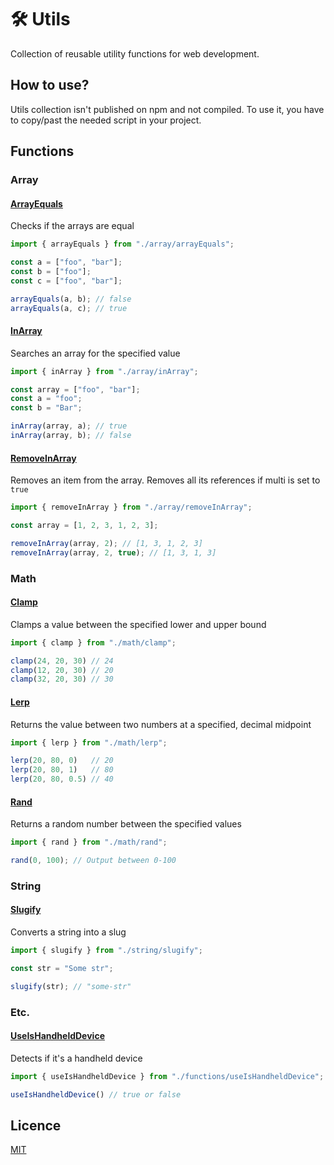 # 🛠 Utils
Collection of reusable utility functions for web development.

## How to use?

Utils collection isn't published on npm and not compiled.
To use it, you have to copy/past the needed script in your project.

## Functions

### Array

#### [ArrayEquals](https://github.com/theoplawinski/utils/blob/main/array/arrayEquals.ts)

Checks if the arrays are equal

```typescript
import { arrayEquals } from "./array/arrayEquals";

const a = ["foo", "bar"];
const b = ["foo"];
const c = ["foo", "bar"];

arrayEquals(a, b); // false
arrayEquals(a, c); // true
```

#### [InArray](https://github.com/theoplawinski/utils/blob/main/array/inArray.ts)

Searches an array for the specified value

```typescript
import { inArray } from "./array/inArray";

const array = ["foo", "bar"];
const a = "foo";
const b = "Bar";

inArray(array, a); // true
inArray(array, b); // false
```

#### [RemoveInArray](https://github.com/theoplawinski/utils/blob/main/array/removeInArray.ts)

Removes an item from the array. Removes all its references if multi is set to `true`

```typescript
import { removeInArray } from "./array/removeInArray";

const array = [1, 2, 3, 1, 2, 3];

removeInArray(array, 2); // [1, 3, 1, 2, 3]
removeInArray(array, 2, true); // [1, 3, 1, 3]
```

### Math

#### [Clamp](https://github.com/theoplawinski/utils/blob/main/math/clamp.ts)

Clamps a value between the specified lower and upper bound

```typescript
import { clamp } from "./math/clamp";

clamp(24, 20, 30) // 24
clamp(12, 20, 30) // 20
clamp(32, 20, 30) // 30
```

#### [Lerp](https://github.com/theoplawinski/utils/blob/main/math/lerp.ts)

Returns the value between two numbers at a specified, decimal midpoint

```typescript
import { lerp } from "./math/lerp";

lerp(20, 80, 0)   // 20
lerp(20, 80, 1)   // 80
lerp(20, 80, 0.5) // 40
```

#### [Rand](https://github.com/theoplawinski/utils/blob/main/math/rand.ts)

Returns a random number between the specified values

```typescript
import { rand } from "./math/rand";

rand(0, 100); // Output between 0-100
```

### String

#### [Slugify](https://github.com/theoplawinski/utils/blob/main/string/slugify.ts)

Converts a string into a slug

```typescript
import { slugify } from "./string/slugify";

const str = "Some str";

slugify(str); // "some-str"
```

### Etc.

#### [UseIsHandheldDevice](https://github.com/theoplawinski/utils/blob/main/functions/useIsHandheldDevice.ts)

Detects if it's a handheld device

```typescript
import { useIsHandheldDevice } from "./functions/useIsHandheldDevice";

useIsHandheldDevice() // true or false
```

## Licence

[MIT](LICENSE)
